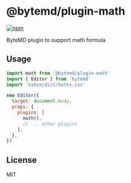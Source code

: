 # @bytemd/plugin-math

[![npm](https://img.shields.io/npm/v/@bytemd/plugin-math.svg)](https://npm.im/@bytemd/plugin-math)

ByteMD plugin to support math formula

## Usage

```js
import math from '@bytemd/plugin-math'
import { Editor } from 'bytemd'
import 'katex/dist/katex.css'

new Editor({
  target: document.body,
  props: {
    plugins: [
      math(),
      // ... other plugins
    ],
  },
})
```

## License

MIT
